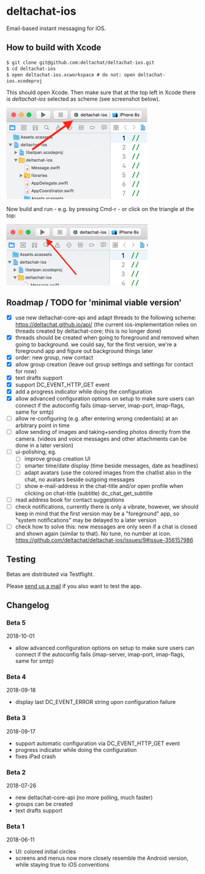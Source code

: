 # deltachat-ios

Email-based instant messaging for iOS.

## How to build with Xcode

    $ git clone git@github.com:deltachat/deltachat-ios.git
    $ cd deltachat-ios
    $ open deltachat-ios.xcworkspace # do not: open deltachat-ios.xcodeproj
    
This should open Xcode. Then make sure that at the top left in Xcode there is *deltachat-ios* selected as scheme (see screenshot below).

![Screenshot](supporting_images/screenshot_scheme_selection.png)

Now build and run - e.g. by pressing Cmd-r - or click on the triangle at the top:

![Screenshot](supporting_images/screenshot_build_and_run.png)

## Roadmap / TODO for 'minimal viable version'

- [X] use new deltachat-core-api and
 adapt threads to the following scheme:
 https://deltachat.github.io/api/
 (the current ios-implementation relies on
 threads created by deltachat-core; this is no longer done)
- [X] threads should be created when going to foreground
 and removed when going to background.
 we could say, for the first version, we're a foreground app
 and figure out background things later
- [X] order: new group, new contact
- [X] allow group creation (leave out group settings
      and settings for contact for now)
- [X] text drafts support
- [X] support DC_EVENT_HTTP_GET event
- [X] add a progress indicator while doing the configuration
- [X] allow advanced configuration options on setup
      to make sure users can connect if the autoconfig fails
      (imap-server, imap-port, imap-flags, same for smtp)
- [ ] allow re-configuring (e.g. after entering wrong credentials)
      at an arbitrary point in time
- [ ] allow sending of images
      and taking+sending photos directly from the camera.
      (videos and voice messages
      and other attachments can be done in a later version)
- [ ] ui-polishing, eg.
  - [ ] improve group creation UI
  - [ ] smarter time/date display
    (time beside messages, date as headlines)
  - [ ] adapt avatars (use the colored images from the chatlist
    also in the chat, no avatars beside outgoing messages
  - [ ] show e-mail-address in the chat-title and/or open profile
    when clicking on chat-title
    (subtitle) dc_chat_get_subtitle
- [ ] read address book for contact suggestions
- [ ] check notifications, currently there is only a vibrate,
      however, we should keep in mind that the first version
      may be a "foreground" app, so "system notifications" may
      be delayed to a later version
- [ ] check how to solve this: new messages are only seen if a chat is closed and shown again (similar to that). No tune, no number at icon. https://github.com/deltachat/deltachat-ios/issues/9#issue-356157986

## Testing

Betas are distributed via Testflight.

Please [send us a mail](mailto:ios@getdelta.org?subject=Testflight%20invite%20request&body=Hello,%0A%0APlease%20send%20me%20a%20Testflight%20invite%20for%20Deltachat%20iOS) if you also want to test the app.

## Changelog

### Beta 5
2018-10-01

- allow advanced configuration options on setup to make sure users can connect if the autoconfig fails (imap-server, imap-port, imap-flags, same for smtp)

### Beta 4
2018-09-18

- display last DC_EVENT_ERROR string upon configuration failure

### Beta 3
2018-09-17

- support automatic configuration via DC_EVENT_HTTP_GET event
- progress indicator while doing the configuration
- fixes iPad crash

### Beta 2
2018-07-26

- new deltachat-core-api (no more polling, much faster)
- groups can be created
- text drafts support

### Beta 1
2018-06-11

- UI: colored initial circles
- screens and menus now more closely resemble the Android version, while staying true to iOS conventions
